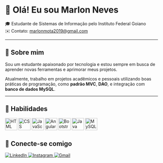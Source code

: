# 👋 Olá! Eu sou Marlon Neves 

🎓 Estudante de Sistemas de Informação pelo Instituto Federal Goiano  
✉️ Contato: marlonmota2019@gmail.com 

---

## 🚀 Sobre mim

Sou um estudante apaixonado por tecnologia e estou sempre em busca de aprender novas ferramentas e aprimorar meus projetos.

Atualmente, trabalho em projetos acadêmicos e pessoais utilizando boas práticas de programação, como **padrão MVC**, **DAO**, e integração com **banco de dados MySQL**.

---

## 🧠 Habilidades

<p align="left">
  <img src="https://cdn.jsdelivr.net/gh/devicons/devicon/icons/html5/html5-original.svg" width="40" alt="HTML" />
  <img src="https://cdn.jsdelivr.net/gh/devicons/devicon/icons/css3/css3-original.svg" width="40" alt="CSS" />
  <img src="https://cdn.jsdelivr.net/gh/devicons/devicon/icons/javascript/javascript-original.svg" width="40" alt="JavaScript" />
  <img src="https://cdn.jsdelivr.net/gh/devicons/devicon/icons/angularjs/angularjs-original.svg" width="40" alt="Angular" />
  <img src="https://cdn.jsdelivr.net/gh/devicons/devicon/icons/bootstrap/bootstrap-original.svg" width="40" alt="Bootstrap" />
  <img src="https://cdn.jsdelivr.net/gh/devicons/devicon/icons/java/java-original.svg" width="40" alt="Java" />
  <img src="https://cdn.jsdelivr.net/gh/devicons/devicon/icons/mysql/mysql-original.svg" width="40" alt="MySQL" />
</p>

## 🤝 Conecte-se comigo
<p align="left">
  <a href="https://www.linkedin.com/in/marlon-neves6/" target="_blank">
    <img src="https://img.shields.io/badge/LinkedIn-0077B5?style=for-the-badge&logo=linkedin&logoColor=white" alt="LinkedIn" />
  </a>
  <a href="https://www.instagram.com/seu-usuario/" target="_blank">
    <img src="https://img.shields.io/badge/Instagram-E4405F?style=for-the-badge&logo=instagram&logoColor=white" alt="Instagram" />
  </a>
  <a href="marlonmota2019@gmail@gmail.com">
    <img src="https://img.shields.io/badge/Gmail-D14836?style=for-the-badge&logo=gmail&logoColor=white" alt="Gmail" />
  </a>
</p>
